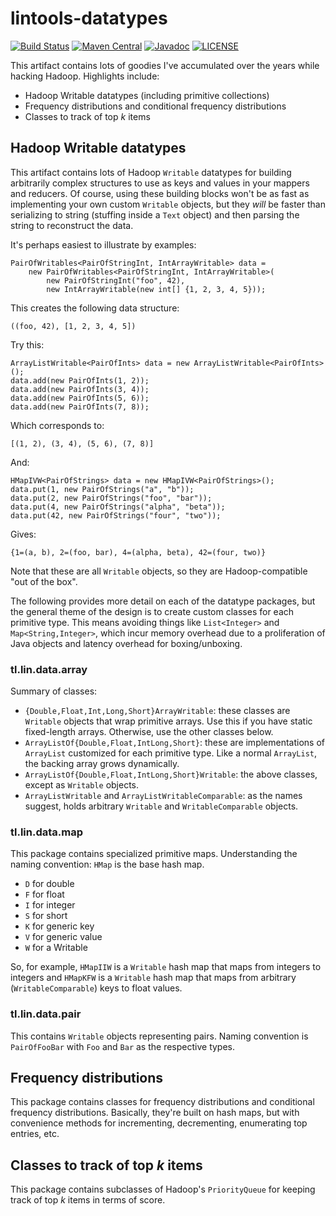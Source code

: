 lintools-datatypes
==================
[![Build Status](https://travis-ci.org/lintool/tools.svg?branch=master)](https://travis-ci.org/lintool/tools)
[![Maven Central](https://maven-badges.herokuapp.com/maven-central/tl.lin/lintools-datatypes/badge.svg)](https://maven-badges.herokuapp.com/maven-central/tl.lin/lintools-datatypes)
[![Javadoc](https://javadoc-badge.appspot.com/tl.lin/lintools-datatypes.svg?label=javadoc)](https://lintool.github.io/tools-javadoc/lintools-datatypes/1.1.1/apidocs/)
[![LICENSE](https://img.shields.io/badge/license-Apache-blue.svg?style=flat-square)](../LICENSE)

This artifact contains lots of goodies I've accumulated over the years while hacking Hadoop. Highlights include:

+ Hadoop Writable datatypes (including primitive collections)
+ Frequency distributions and conditional frequency distributions
+ Classes to track of top *k* items

Hadoop Writable datatypes
-------------------------

This artifact contains lots of Hadoop `Writable` datatypes for building arbitrarily complex structures to use as keys and values in your mappers and reducers. Of course, using these building blocks won't be as fast as implementing your own custom `Writable` objects, but they *will* be faster than serializing to string (stuffing inside a `Text` object) and then parsing the string to reconstruct the data.

It's perhaps easiest to illustrate by examples:

```
PairOfWritables<PairOfStringInt, IntArrayWritable> data =
    new PairOfWritables<PairOfStringInt, IntArrayWritable>(
        new PairOfStringInt("foo", 42),
        new IntArrayWritable(new int[] {1, 2, 3, 4, 5}));
```

This creates the following data structure:

```
((foo, 42), [1, 2, 3, 4, 5])
```

Try this:

```
ArrayListWritable<PairOfInts> data = new ArrayListWritable<PairOfInts>();
data.add(new PairOfInts(1, 2));
data.add(new PairOfInts(3, 4));
data.add(new PairOfInts(5, 6));
data.add(new PairOfInts(7, 8));
```

Which corresponds to:

```
[(1, 2), (3, 4), (5, 6), (7, 8)]
```

And:

```
HMapIVW<PairOfStrings> data = new HMapIVW<PairOfStrings>();
data.put(1, new PairOfStrings("a", "b"));
data.put(2, new PairOfStrings("foo", "bar"));
data.put(4, new PairOfStrings("alpha", "beta"));
data.put(42, new PairOfStrings("four", "two"));
```

Gives:

```
{1=(a, b), 2=(foo, bar), 4=(alpha, beta), 42=(four, two)}
```

Note that these are all `Writable` objects, so they are Hadoop-compatible "out of the box".

The following provides more detail on each of the datatype packages, but the general theme of the design is to create custom classes for each primitive type. This means avoiding things like `List<Integer>` and `Map<String,Integer>`, which incur memory overhead due to a proliferation of Java objects and latency overhead for boxing/unboxing.

### tl.lin.data.array

Summary of classes:

+ `{Double,Float,Int,Long,Short}ArrayWritable`: these classes are `Writable` objects that wrap primitive arrays. Use this if you have static fixed-length arrays. Otherwise, use the other classes below.
+ `ArrayListOf{Double,Float,IntLong,Short}`: these are implementations of `ArrayList` customized for each primitive type. Like a normal `ArrayList`, the backing array grows dynamically.
+ `ArrayListOf{Double,Float,IntLong,Short}Writable`: the above classes, except as `Writable` objects.
+ `ArrayListWritable` and `ArrayListWritableComparable`: as the names suggest, holds arbitrary `Writable` and `WritableComparable` objects.

### tl.lin.data.map

This package contains specialized primitive maps. Understanding the naming convention: `HMap` is the base hash map.

+ `D` for double
+ `F` for float
+ `I` for integer
+ `S` for short
+ `K` for generic key
+ `V` for generic value
+ `W` for a Writable

So, for example, `HMapIIW` is a `Writable` hash map that maps from integers to integers and `HMapKFW` is a `Writable` hash map that maps from arbitrary (`WritableComparable`) keys to float values.

### tl.lin.data.pair

This contains `Writable` objects representing pairs. Naming convention is `PairOfFooBar` with `Foo` and `Bar` as the respective types.

Frequency distributions
-----------------------

This package contains classes for frequency distributions and conditional frequency distributions. Basically, they're built on hash maps, but with convenience methods for incrementing, decrementing, enumerating top entries, etc.

Classes to track of top *k* items
---------------------------------

This package contains subclasses of Hadoop's `PriorityQueue` for keeping track of top *k* items in terms of score.

